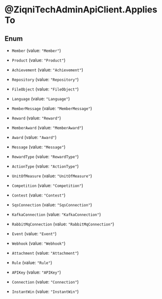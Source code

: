 # @ZiqniTechAdminApiClient.AppliesTo

## Enum


* `Member` (value: `"Member"`)

* `Product` (value: `"Product"`)

* `Achievement` (value: `"Achievement"`)

* `Repository` (value: `"Repository"`)

* `FileObject` (value: `"FileObject"`)

* `Language` (value: `"Language"`)

* `MemberMessage` (value: `"MemberMessage"`)

* `Reward` (value: `"Reward"`)

* `MemberAward` (value: `"MemberAward"`)

* `Award` (value: `"Award"`)

* `Message` (value: `"Message"`)

* `RewardType` (value: `"RewardType"`)

* `ActionType` (value: `"ActionType"`)

* `UnitOfMeasure` (value: `"UnitOfMeasure"`)

* `Competition` (value: `"Competition"`)

* `Contest` (value: `"Contest"`)

* `SqsConnection` (value: `"SqsConnection"`)

* `KafkaConnection` (value: `"KafkaConnection"`)

* `RabbitMqConnection` (value: `"RabbitMqConnection"`)

* `Event` (value: `"Event"`)

* `Webhook` (value: `"Webhook"`)

* `Attachment` (value: `"Attachment"`)

* `Rule` (value: `"Rule"`)

* `APIKey` (value: `"APIKey"`)

* `Connection` (value: `"Connection"`)

* `InstantWin` (value: `"InstantWin"`)


